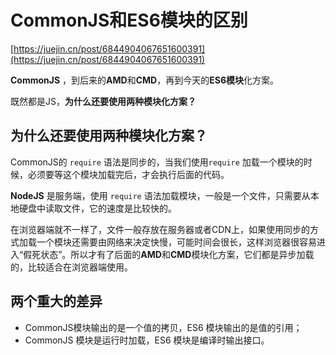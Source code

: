 # CommonJS和ES6模块的区别

[https://juejin.cn/post/6844904067651600391](https://juejin.cn/post/6844904067651600391)

**CommonJS** ，到后来的**AMD**和**CMD**，再到今天的**ES6模块**化方案。

既然都是JS，**为什么还要使用两种模块化方案？**

## 为什么还要使用两种模块化方案？

CommonJS的 `require` 语法是同步的，当我们使用`require` 加载一个模块的时候，必须要等这个模块加载完后，才会执行后面的代码。

**NodeJS** 是服务端，使用 `require` 语法加载模块，一般是一个文件，只需要从本地硬盘中读取文件，它的速度是比较快的。

在浏览器端就不一样了，文件一般存放在服务器或者CDN上，如果使用同步的方式加载一个模块还需要由网络来决定快慢，可能时间会很长，这样浏览器很容易进入“假死状态”。所以才有了后面的**AMD**和**CMD**模块化方案，它们都是异步加载的，比较适合在浏览器端使用。

## 两个重大的差异

- CommonJS模块输出的是一个值的拷贝，ES6 模块输出的是值的引用；
- CommonJS 模块是运行时加载，ES6 模块是编译时输出接口。

